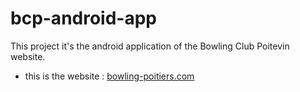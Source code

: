bcp-android-app
======

This project it's the android application of the Bowling Club Poitevin website.

* this is the website : [bowling-poitiers.com][1]

[1]: http://bowling-poitiers.com
